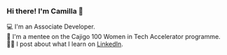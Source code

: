 ### Hi there! I'm Camilla 👋

💻 I'm an Associate Developer.<br>
🌱 I'm a mentee on the Cajigo 100 Women in Tech Accelerator programme.<br>
✍🏻 I post about what I learn on [LinkedIn](https://www.linkedin.com/in/camilla-priest-stephens/).

 



